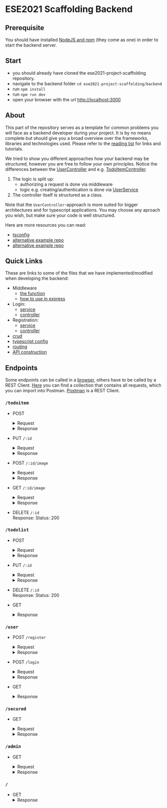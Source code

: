 # ESE2021 Scaffolding Backend

## Prerequisite
You should have installed [NodeJS and npm](https://nodejs.org/en/download/) (they come as one) in order to start the backend server.

## Start
- you should already have cloned the ese2021-project-scaffolding repository.
- navigate to the backend folder `cd ese2021-project-scaffolding/backend`
- run `npm install`
- run `npm run dev`
- open your browser with the url [http://localhost:3000](http://localhost:3000/)

## About
This part of the repository serves as a template for common problems you will face as a backend developer during your project. It is by no means complete but should give you a broad overview over the frameworks, libraries and technologies used. Please refer to the [reading list](https://github.com/scg-unibe-ch/ese2021/wiki/Reading-list) for links and tutorials.

We tried to show you different approaches how your backend may be structured, however you are free to follow your own principles.
Notice the differences between the [UserController](./src/controllers/user.controller.ts) and e.g. [TodoItemController](./src/controllers/todoitem.controller.ts). 

1. The logic is split up:
	- authorizing a request is done via middleware
	- logic e.g. creating/authentication is done via [UserService](./src/services/user.service.ts)
2. The controller itself is structured as a class.

Note that the `UserController`-approach is more suited for bigger architectures and for typescript applications. You may choose any aproach you wish, but make sure your code is well structured.

Here are more resources you can read: 

- [tsconfig](https://www.typescriptlang.org/docs/handbook/tsconfig-json.html)
- [alternative example repo](https://github.com/maximegris/typescript-express-sequelize)
- [alternative example repo](https://developer.okta.com/blog/2018/11/15/node-express-typescript)

## Quick Links
These are links to some of the files that we have implemented/modified when developing the backend:

- Middleware
	- [the function](./src/middlewares/checkAuth.ts)
	- [how to use in express](./src/controllers/secured.controller.ts)
- Login: 
	- [service](./src/services/user.service.ts)
	- [controller](./src/controllers/user.controller.ts)
- Registration:
	- [service](./src/services/user.service.ts)
	- [controller](./src/controllers/user.controller.ts)
- [crud](./src/controllers/todolist.controller.ts)
- [typescript config](./src/tsconfig.json)
- [routing](./src/controllers)
- [API construction](./src/server.ts)

## Endpoints
Some endpoints can be called in a [browser](http://localhost:3000), others have to be called by a REST Client. [Here](./postman_collection) you can find a collection that contains all requests, which you can import into Postman. [Postman](https://www.postman.com/) is a REST Client.

### `/todoitem`
- POST

	<details>
		<summary>Request</summary>

	```json
		{
			"name": "string",
			"done": "boolean",
			"todoListId":"number"
		}
	```

	</details>

	<details>
		<summary>Response</summary>

		Code: 200
		Body:

	```json
	{
		"todoItemId": "number",
		"name": "string",
		"done": "boolean",
		"todoListId":"number"
	}
	```
</details>

- PUT `/:id`

	<details>
		<summary>Request</summary>

	```json
		{
			"name": "string",
			"done": "boolean",
			"todoListId":"number"
		}
	```

	</details>

	<details>
		<summary>Response</summary>

		Code: 200
		Body:

	```json
	{
		"todoItemId": "number",
		"name": "string",
		"done": "boolean",
		"todoListId":"number"
	}
	```
</details>

- POST `/:id/image`

	<details>
		<summary>Request</summary>

	```json
		{
			"filename": "File"
		}
	```

	</details>

	<details>
		<summary>Response</summary>

		Code: 200
		Body:

	```json
	{
		"imageId": "number",
		"fileName": "string",
		"todoItem": "number",
		"updatedAt": "string",
		"createdAt": "string"
	}
	```
</details>

- GET `/:id/image`

	<details>
		<summary>Request</summary>

	```json
		{}
	```

	</details>

	<details>
		<summary>Response</summary>

		Code: 200
		Body:

	```json
	{
		"imageId": "number",
		"fileName": "string",
		"todoItem": "number",
		"updatedAt": "string",
		"createdAt": "string"
	}
	```
</details>

- DELETE `/:id`<br/>
	Response: Status: 200

### `/todolist`
- POST
	<details>
		<summary>Request</summary>

		Code: 200
		Body:
	```json
	{
		"name":"string"
	}

	```
	</details>
	<details>
		<summary>Response</summary>

		Code: 200
		Body:
	```json
	{
		"todoListId": "number",
		"name":"string"
	}

	```
	</details>

- PUT `/:id`
	<details>
		<summary>Request</summary>

		Code: 200
		Body:
	```json
	{
		"name":"string"
	}

	```
	</details>
	<details>
		<summary>Response</summary>

		Code: 200
		Body:
	```json
	{
		"todoListId": "number",
		"name":"string"
	}

	```
	</details>

- DELETE `/:id`<br>
	Response: Status: 200

- GET
	<details>
		<summary>Response</summary>

		Code: 200
		Body:
	```json
	{
		"todoListId": "number",
		"name":"string",
		"todoItems":"TodoItem[]"
	}
	```
	</details>

### `/user`
- POST `/register`
    <details>
        <summary>Request</summary>

        Code: 200
        Body:
    ```json
    {
        "userName":"string",
        "password":"string"
    }

    ```
    </details>
    <details>
        <summary>Response</summary>

        Code: 200
        Body:
    ```json
    {
       "admin": false,
    "userId": 1,
    "userName": "string",
    "firstName": "string",
    "lastName": "string",
    "email": "string",
    "address": "string",
    "phone": "string",
    "birthday": 324234234,
    "password": "string-hashed",
    "updatedAt": "2021-10-19T12:59:12.710Z",
    "createdAt": "2021-10-19T12:59:12.710Z"
  }

    ```
      Code: 500
      Body:
    ```json
  {
    "message": {
        "error": "username_already_exists",
        "message": "fdm1 already exists"
      }
  }
    ```
      Code: 500
      Body:
    ```json
  {
    "message": {
        "error": "email_already_exists",
        "message": "x@y.com already exists"
      }
  }
    ```
    </details>

- POST `/login`
    <details>
        <summary>Request</summary>

        Code: 200
        Body:
    ```json
    {
        "userName":"string",
        "password":"string"
    }

    ```
    </details>
    <details>
        <summary>Response</summary>

        Code: 200
        Body:
    ```json
    {
      "user": {
        "userId": 1,
        "userName": "Nora",
        "firstName": "Nora",
        "lastName": "Nora",
        "email": "ddd",
        "address": "street",
        "phone": "123",
        "birthday": 12122000,
        "password": "$2b$12$TDIbNFTDA6W/8.yorAOvauPdrBaUSPku2iyX9pMQTlEyRRhEP6gvS",
        "admin": false,
        "createdAt": "2021-10-13T12:51:56.790Z",
        "updatedAt": "2021-10-13T12:51:56.790Z"
     },
     "token": "eyJhbGciOiJIUzI1NiIsInR5cCI6IkpXVCJ9.eyJ1c2VyTmFtZSI6Ik5vcmEiLCJ1c2VySWQiOjEsImFkbWluIjpmYWxzZSwiaWF0IjoxNjM0MTMwNTk4LCJleHAiOjE2MzQxMzc3OTh9.sKgZGDjrdPQlFPAgx2T0v9gl_SeK6F7GxWG4OHwbH7c"
    }

    ```
        Code: 500
        Body:
    ```json
  {
    "message": {
      "error": "usernameNotFound",
      "message": "username not found"
      }
  }
    ```
        Code: 500
        Body:
    ```json
  {
    "message": {
      "error": "wrongPassword",
      "message": "wrong Password"
   	  }
  }
    ```
    </details>

- GET
    <details>
        <summary>Response</summary>

        Code: 200
        Body:
    ```json
    [
        {
            "userId":"string",
            "userName":"string",
            "password":"stirng(hashed)"
        },
        {
            "userId":"string",
            "userName":"string",
            "password":"stirng(hashed)"
        }
		
    ]

    ```
    </details>

### `/secured`
- GET
	<details>
		<summary>Request</summary>

		Header: Authorization: Bearer  + `token`
	</details>

	<details>
		<summary>Response</summary>

		Code: 200 | 403
		Body:
	```json
	{
		"message":"string"
	}

	```
	</details>
	
### `/admin`
- GET
	<details>
		<summary>Request</summary>

	Header: Authorization: Bearer  + `token`
	</details>

	<details>
		<summary>Response</summary>

		Code: 200 | 403
		Body:
	```json
	{
		"message":"string"
	}

	```
	</details>

### `/`
- GET
	<details>
		<summary>Response</summary>
  		Code: 200
		Body:
		<h1>Welcome to the ESE-2021 Course</h1><span style="font-size:100px;"> &#127881; </span>
  	</details>

